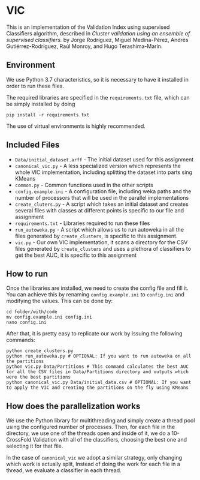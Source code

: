 # VIC
This is an implementation of the Validation Index using supervised Classifiers algorithm, described in *Cluster validation using an ensemble of supervised classifiers.* by Jorge Rodríguez, Miguel Medina-Pérez, Andrés Gutiérrez-Rodríguez, Raúl Monroy, and Hugo Terashima-Marín.

## Environment
We use Python 3.7 characteristics, so it is necessary to have it installed in order to run these files.

The required libraries are specified in the `requirements.txt` file, which can be simply installed by doing
```shell script
pip install -r requirements.txt
```

The use of virtual environments is highly recommended.

## Included Files

- `Data/initial_dataset.arff` - The initial dataset used for this assignment
- `canonical_vic.py` - A less specialized version which represents the whole VIC implementation, including splitting the dataset into parts sing KMeans
- `common.py` - Common functions used in the other scripts
- `config.example.ini` - A configuration file, including weka paths and the number of processors that will be used in the parallel implementations
- `create_cluters.py` - A script which takes an initial dataset and creates several files with classes at different points is specific to our file and assignment
- `requirements.txt` - Libraries required to run these files
- `run_autoweka.py` - A script which allows us to run autoweka in all the files generated by `create_clusters`, is specific to this assignment.
- `vic.py` - Our own VIC implementation, it scans a directory for the CSV files generated by `create_clusters` and uses a plethora of classifiers to get the best AUC, it is specific to this assignment   
## How to run
Once the libraries are installed, we need to create the config file and fill it. You can achieve this by renaming `config.example.ini` to `config.ini` and modifying the values. This can be done by:
```shell script
cd folder/with/code
mv config.example.ini config.ini
nano config.ini 
```
After that, it is pretty easy to replicate our work by issuing the following commands:
```shell script
python create_clusters.py
python run_autoweka.py # OPTIONAL: If you want to run autoweka on all the partitions
python vic.py Data/Partitions # This command calculates the best AUC for all the CSV files in Data/Partitions directory and outputs which were the best partitions
python canonical_vic.py Data/initial_data.csv # OPTIONAL: If you want to apply the VIC and creating the partitions on the fly using KMeans   
```
## How does the parallelization works
We use the Python library for multithreading and simply create a thread pool using the configured number of processes. Then, for each file in the directory, we use one of the threads open and inside of it, we do a 10-CrossFold Validation with all of the classifiers, choosing the best one and selecting it for that file.

In the case of `canonical_vic` we adopt a similar strategy, only changing which work is actually split, Instead of doing the work for each file in a thread, we evaluate a classifier in each thread.  
